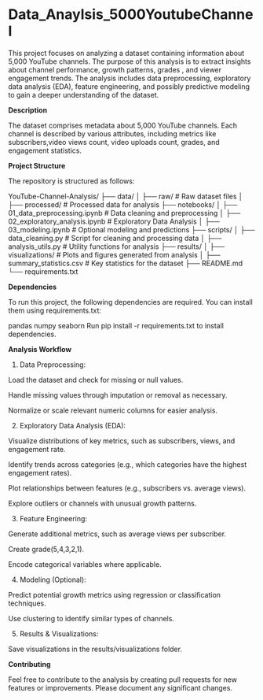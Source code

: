 # Data_Anaylsis_5000YoutubeChannel
This project focuses on analyzing a dataset containing information about 5,000 YouTube channels. The purpose of this analysis is to extract insights about channel performance, growth patterns, grades , and viewer engagement trends. The analysis includes data preprocessing, exploratory data analysis (EDA), feature engineering, and possibly predictive modeling to gain a deeper understanding of the dataset.

**Description**

The dataset comprises metadata about 5,000 YouTube channels. Each channel is described by various attributes, including metrics like subscribers,video views count, video uploads count, grades, and engagement statistics.

**Project Structure**

The repository is structured as follows:

YouTube-Channel-Analysis/
├── data/
│   ├── raw/                       # Raw dataset files
│   ├── processed/                 # Processed data for analysis
├── notebooks/
│   ├── 01_data_preprocessing.ipynb  # Data cleaning and preprocessing
│   ├── 02_exploratory_analysis.ipynb  # Exploratory Data Analysis
│   ├── 03_modeling.ipynb          # Optional modeling and predictions
├── scripts/
│   ├── data_cleaning.py           # Script for cleaning and processing data
│   ├── analysis_utils.py          # Utility functions for analysis
├── results/
│   ├── visualizations/            # Plots and figures generated from analysis
│   ├── summary_statistics.csv     # Key statistics for the dataset
├── README.md
└── requirements.txt


**Dependencies**

To run this project, the following dependencies are required. You can install them using requirements.txt:

pandas
numpy
seaborn
Run pip install -r requirements.txt to install dependencies.

**Analysis Workflow**

1. Data Preprocessing:

Load the dataset and check for missing or null values.

Handle missing values through imputation or removal as necessary.

Normalize or scale relevant numeric columns for easier analysis.

2. Exploratory Data Analysis (EDA):

Visualize distributions of key metrics, such as subscribers, views, and engagement rate.

Identify trends across categories (e.g., which categories have the highest engagement rates).

Plot relationships between features (e.g., subscribers vs. average views).

Explore outliers or channels with unusual growth patterns.


3. Feature Engineering:

Generate additional metrics, such as average views per subscriber.

Create grade(5,4,3,2,1).

Encode categorical variables where applicable.


4. Modeling (Optional):

Predict potential growth metrics using regression or classification techniques.

Use clustering to identify similar types of channels.


5. Results & Visualizations:

Save visualizations in the results/visualizations folder.

**Contributing**

Feel free to contribute to the analysis by creating pull requests for new features or improvements. Please document any significant changes.


